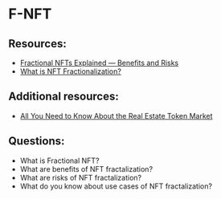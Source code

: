 # F-NFT

## Resources:
* [Fractional NFTs Explained — Benefits and Risks](https://10clouds.com/blog/defi/fractional-nfts-explained-benefits-and-risks/)
* [What is NFT Fractionalization?](https://academy.synfutures.com/what-is-nft-fractionalization/)

## Additional resources:
* [All You Need to Know About the Real Estate Token Market](https://hackernoon.com/all-you-need-to-know-about-the-real-estate-token-market)

## Questions:

* What is Fractional NFT?
* What are benefits of NFT fractalization?
* What are risks of NFT fractalization?
* What do you know about use cases of NFT fractalization?
